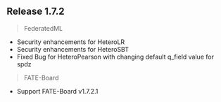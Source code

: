 ## Release 1.7.2
> FederatedML
* Security enhancements for HeteroLR 
* Security enhancements for HeteroSBT
* Fixed Bug for HeteroPearson with changing default q_field value for spdz

> FATE-Board
* Support FATE-Board v1.7.2.1

